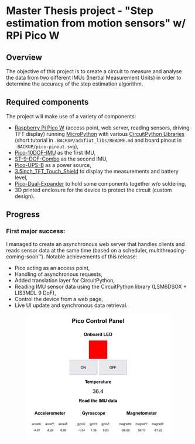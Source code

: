 # Master Thesis project - "Step estimation from motion sensors" w/ RPi Pico W

## Overview

The objective of this project is to create a circuit to measure and analyse the data from two different IMUs (Inertial Measurement Units) in order to determine the accuracy of the step estimation algorithm.

## Required components

The project will make use of a variety of components:

- [Raspberry Pi Pico W](https://www.raspberrypi.com/documentation/microcontrollers/raspberry-pi-pico.html) (access point, web server, reading sensors, driving TFT display) running [MicroPython](https://micropython.org/download/RPI_PICO/) with various [CircuitPython Libraries](https://learn.adafruit.com/circuitpython-libraries-on-micropython-using-the-raspberry-pi-pico/overview) (short tutorial in `.BACKUP/adafiut_libs/README.md` and board pinout in `.BACKUP/pico-pinout.svg`),
- [Pico-10DOF-IMU](https://www.waveshare.com/wiki/Pico-10DOF-IMU) as the first IMU,
- [ST-9-DOF-Combo](https://learn.adafruit.com/st-9-dof-combo) as the second IMU,
- [Pico-UPS-B](https://www.waveshare.com/wiki/Pico-UPS-B) as a power source,
- [3.5inch_TFT_Touch_Shield](https://www.waveshare.com/wiki/3.5inch_TFT_Touch_Shield) to display the measurements and battery level,
- [Pico-Dual-Expander](https://www.waveshare.com/pico-dual-expander.htm) to hold some components together w/o soldering,
- 3D printed enclosure for the device to protect the circuit (custom design).

## Progress

### First major success:

I managed to create an asynchronous web server that handles clients and reads sensor data at the same time (based on a scheduler, multithreading-coming-soon&trade;). Notable achievements of this release:

- Pico acting as an access point,
- Handling of asynchronous requests,
- Added translation layer for CircuitPython,
- Reading IMU sensor data using the CircuitPython library (LSM6DSOX + LIS3MDL 9 DoF),
- Control the device from a web page,
- Live UI update and synchronous data retrieval.

<p align='center'>
  <img src="./.BACKUP/img_README/first_success.png" width="400"/>
  <img src="./.BACKUP/img_README/first_success_mobile.png" width="180" height="344 />
</p>
